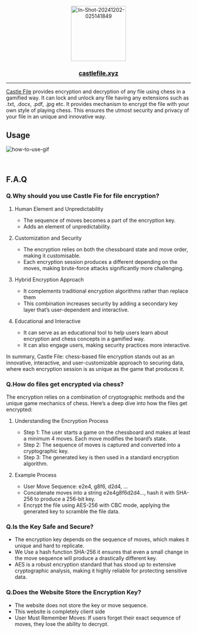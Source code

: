 <p align="center">
  <a href="#" rel="noopener">
 <a href="https://ibb.co/V3zLJZ8"><img src="https://i.ibb.co/PtPrFn8/In-Shot-20241202-025141849.png" alt="In-Shot-20241202-025141849" border="0" width="150"></a>
</p>

<a href="https://castlefile.xyz" style="color:#000"><h3 align="center">castlefile.xyz</h3></a>

---

[Castle File](https://castlefile.xyz) provides encryption and decryption of any file using chess in a gamified way. It can lock and unlock any file having any extensions such as .txt, .docx, .pdf, .jpg etc. It provides mechanism to encrypt the file with your own style of playing chess. This ensures the utmost security and privacy of your file in an unique and innovative way.

## Usage

![how-to-use-gif](https://i.giphy.com/media/v1.Y2lkPTc5MGI3NjExZTNiZmgyMDlpMW94MzBkOGIxNXQ3ajB0dndnaXUyMzJ1eGt5dDJnaCZlcD12MV9pbnRlcm5hbF9naWZfYnlfaWQmY3Q9Zw/GLHzWE2rWQUugtxMl5/giphy.gif)

<br>

## F.A.Q

### Q.Why should you use Castle Fie for file encryption?

1. Human Element and Unpredictability
	- The sequence of moves becomes a part of the encryption key.
	- Adds an element of unpredictability.

2. Customization and Security
	- The encryption relies on both the chessboard state and move order, making it customisable.
	- Each encryption session produces a different depending on the moves, making brute-force attacks significantly more challenging.

3. Hybrid Encryption Approach
	- It complements traditional encryption algorithms rather than replace them
	- This combination increases security by adding a secondary key layer that’s user-dependent and interactive.

4. Educational and Interactive
	- It can serve as an educational tool to help users learn about encryption and chess concepts in a gamified way. 
	- It can also engage users, making security practices more interactive.

In summary, Castle File: chess-based file encryption stands out as an innovative, interactive, and user-customizable approach to securing data, where each encryption session is as unique as the game that produces it.

### Q.How do files get encrypted via chess?

The encryption relies on a combination of cryptographic methods and the unique game mechanics of chess. Here’s a deep dive into how the files get encrypted:

1. Understanding the Encryption Process
	- Step 1: The user starts a game on the chessboard and makes at least a minimum 4 moves. Each move modifies the board’s state.
	- Step 2: The sequence of moves is captured and converted into a cryptographic key.
	- Step 3: The generated key is then used in a standard encryption algorithm.

2. Example Process
	- User Move Sequence: e2e4, g8f6, d2d4, ...
	- Concatenate moves into a string e2e4g8f6d2d4..., hash it with SHA-256 to produce a 256-bit key.
	- Encrypt the file using AES-256 with CBC mode, applying the generated key to scramble the file data.

### Q.Is the Key Safe and Secure? 

- The encryption key depends on the sequence of moves, which makes it unique and hard to replicate.
- We Use a hash function SHA-256 it ensures that even a small change in the move sequence will produce a drastically different key.
- AES is a robust encryption standard that has stood up to extensive cryptographic analysis, making it highly reliable for protecting sensitive data.

### Q.Does the Website Store the Encryption Key? 

- The website does not store the key or move sequence.
- This website is completely client side
- User Must Remember Moves: If users forget their exact sequence of moves, they lose the ability to decrypt.
